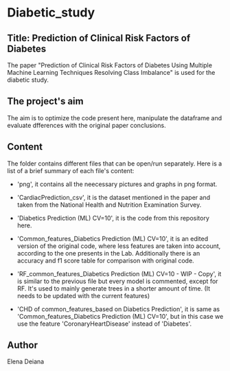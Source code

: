 # Diabetic_study


## Title: Prediction of Clinical Risk Factors of Diabetes
The paper "Prediction of Clinical Risk Factors of Diabetes Using Multiple Machine Learning Techniques Resolving Class Imbalance" is used for the diabetic study.


## The project's aim
The aim is to optimize the code present here, manipulate the dataframe and evaluate dfferences with the original paper conclusions.  

## Content
The folder contains different files that can be open/run separately. 
Here is a list of a brief summary of each file's content:

- 'png', it contains all the neecessary pictures and graphs in png format.

- 'CardiacPrediction_csv', it is the dataset mentioned in the paper and taken from the National Health and Nutrition Examination Survey. 
 
- 'Diabetics Prediction (ML) CV=10', it is the code from this repository here.

- 'Common_features_Diabetics Prediction (ML) CV=10', it is an edited version of the original code, where less features are taken into account, according to the one presents in the Lab. Additionally there is an accuracy and f1 score table for comparison with original code.

- 'RF_common_features_Diabetics Prediction (ML) CV=10 - WIP - Copy', it is similar to the previous file but every model is commented, except for RF. It's used to mainly generate trees in a shorter amount of time. (It needs to be updated with the current features)
- 'CHD  of common_features_based on Diabetics Prediction', it is same as 'Common_features_Diabetics Prediction (ML) CV=10', but in this case we use the feature 'CoronaryHeartDisease' instead of 'Diabetes'.


## Author
Elena Deiana
